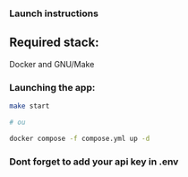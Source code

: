 ### Launch instructions

## Required stack:
Docker and GNU/Make

### Launching the app:
```sh
make start

# ou

docker compose -f compose.yml up -d
```

### Dont forget to add your api key in .env